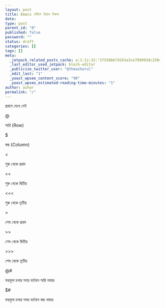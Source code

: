 ```yaml
---
layout: post
title: Emacs টেবিলে হিসাব নিকাশ
date:
type: post
parent_id: "0"
published: false
password: ""
status: draft
categories: []
tags: []
meta:
  _jetpack_related_posts_cache: a:1:{s:32:"37550b67d263a3ce789993dc25046c5f";a:2:{s:7:"expires";i:1643911081;s:7:"payload";a:3:{i:0;a:1:{s:2:"id";i:112;}i:1;a:1:{s:2:"id";i:194;}i:2;a:1:{s:2:"id";i:7;}}}}
  _last_editor_used_jetpack: block-editor
  _publicize_twitter_user: "@theazharul"
  _edit_last: "1"
  _yoast_wpseo_content_score: "90"
  _yoast_wpseo_estimated-reading-time-minutes: "1"
author: azhar
permalink: "/"
---
```


প্রথমে দেখে নেই

@

সারি (Row)

$

স্তম্ভ (Column)

<

শুরু থেকে প্রথম

<<

শুরু থেকে দ্বিতীয়

<<<

শুরু থেকে তৃতীয়

\>

শেষ থেকে প্রথম

\>>

শেষ থেকে দ্বিতীয়

\>>>

শেষ থেকে তৃতীয়

@#

ফরমুলা চলার সময় বর্তমান সারি নাম্বার

$#

ফরমুলা চলার সময় বর্তমান স্তম্ভ নাম্বার

